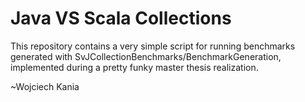 # Java VS Scala Collections

This repository contains a very simple script for running benchmarks generated with SvJCollectionBenchmarks/BenchmarkGeneration, implemented during a pretty funky master thesis realization.

~Wojciech Kania
